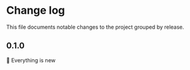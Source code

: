 # Change log

This file documents notable changes to the project grouped by release.

## 0.1.0

🎉 Everything is new
